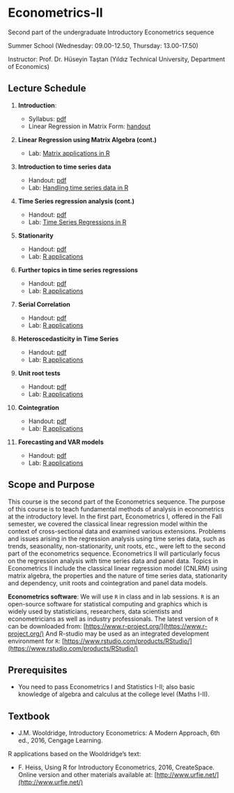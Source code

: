 # Econometrics-II
Second part of the undergraduate Introductory Econometrics sequence 

Summer School (Wednesday: 09.00-12.50, Thursday: 13.00-17.50)

Instructor: Prof. Dr. Hüseyin Taştan 
(Yıldız Technical University, Department of Economics)

## Lecture Schedule 

1. **Introduction**: 
    * Syllabus: [pdf](https://raw.githack.com/htastan/Econometrics-II/main/Syllabus.pdf) 
    * Linear Regression in Matrix Form: [handout](https://raw.githack.com/htastan/Econometrics-II/main/Slide-Handouts/Handout-01-Matrix-Algebra.pdf)

2. **Linear Regression using Matrix Algebra (cont.)** 
    * Lab: [Matrix applications in R](https://raw.githack.com/htastan/Econometrics-II/main/Labs/Lab-01-MLR-in-matrix-form.html) 
3. **Introduction to time series data**
    * Handout: [pdf](https://raw.githack.com/htastan/Econometrics-II/main/Slide-Handouts/Handout-02-TS-regression-I.pdf)
    * Lab: [Handling time series data in R](https://raw.githack.com/htastan/Econometrics-II/main/Labs/Lab-02-Handling-TS-in-R.html)  

4. **Time Series regression analysis (cont.)**
    * Handout: [pdf](https://raw.githack.com/htastan/Econometrics-II/main/Slide-Handouts/Handout-03-TS-regression-II.pdf)
    * Lab: [Time Series Regressions in R](https://raw.githack.com/htastan/Econometrics-II/main/Labs/Lab-03-TS-regressions-part-1.html)

5. **Stationarity**
    * Handout: [pdf](https://raw.githack.com/htastan/Econometrics-II/main/Slide-Handouts/Handout-04-Stationarity-ch-11.pdf)
    * Lab: [R applications](https://raw.githack.com/htastan/Econometrics-II/main/Labs/Lab-04-Stationarity.html)

6. **Further topics in time series regressions**
    * Handout: [pdf](https://raw.githack.com/htastan/Econometrics-II/main/Slide-Handouts/Handout-05-Further-TS-reg-ch-11.pdf)
    * Lab: [R applications](https://raw.githack.com/htastan/Econometrics-II/main/Labs/Lab-05-TS-Regressions-part-2.html)

7. **Serial Correlation**
    * Handout: [pdf](https://raw.githack.com/htastan/Econometrics-II/main/Slide-Handouts/Handout-06-Serial-Correlation-ch-12.pdf)
    * Lab: [R applications](https://raw.githack.com/htastan/Econometrics-II/main/Labs/Lab-06-Serial-Correlation-and-Heteroskedasticity.html)
    
8. **Heteroscedasticity in Time Series**
    * Handout: [pdf](https://raw.githack.com/htastan/Econometrics-II/main/Slide-Handouts/Handout-07-Heteroskedasticity-TS.pdf)
    * Lab: [R applications](https://raw.githack.com/htastan/Econometrics-II/main/Labs/Lab-06-Serial-Correlation-and-Heteroskedasticity.html)
    
9. **Unit root tests**
    * Handout: [pdf](https://raw.githack.com/htastan/Econometrics-II/main/Slide-Handouts/Handout-08-Unit-roots-ch-18.pdf)
    * Lab: [R applications](https://raw.githack.com/htastan/Econometrics-II/main/Labs/Lab-07-Unit-Root-Tests.html)

10. **Cointegration**
    * Handout: [pdf](https://raw.githack.com/htastan/Econometrics-II/main/Slide-Handouts/Handout-09-Cointegration-ch-18.pdf)
    * Lab: [R applications](https://raw.githack.com/htastan/Econometrics-II/main/Labs/Lab-08-Cointegration.html)

11. **Forecasting and VAR models**
    * Handout: [pdf](https://raw.githack.com/htastan/Econometrics-II/main/Slide-Handouts/Handout-10-Forecasting-ch-18.pdf)
    * Lab: [R applications](https://raw.githack.com/htastan/Econometrics-II/main/Labs/Lab-09-Forecasting.html)
    
    
    
## Scope and Purpose 

This course is the second part of the Econometrics sequence. The purpose of this course is to teach fundamental methods of analysis in econometrics at the introductory level. In the first part, Econometrics I, offered in the Fall semester, we covered the classical linear regression model within the context of cross-sectional data and examined various extensions. Problems and issues arising in the regression analysis using time series data, such as trends, seasonality, non-stationarity, unit roots, etc., were left to the second part of the econometrics sequence. Econometrics II will particularly focus on the regression analysis with time series data and panel data. Topics in Econometrics II include the classical linear regression model (CNLRM) using matrix algebra, the properties and the nature of time series data, stationarity and dependency, unit roots and cointegration and panel data models.  

**Econometrics software**: We will use `R` in class and in lab sessions. `R` is an open-source software for statistical computing and graphics which is widely used by statisticians, researchers, data scientists and econometricians as well as industry professionals. The latest version of `R` can be downloaded from: 
[https://www.r-project.org/](https://www.r-project.org/) 
And R-studio may be used as an integrated development environment for `R`: 
[https://www.rstudio.com/products/RStudio/](https://www.rstudio.com/products/RStudio/)

## Prerequisites

  * You need to pass Econometrics I and Statistics I-II; also basic knowledge of algebra and calculus at the college level (Maths I-II). 

## Textbook

  * J.M. Wooldridge, Introductory Econometrics: A Modern Approach, 6th ed., 2016, Cengage Learning.
  
R applications based on the Wooldridge’s text:

  * F. Heiss, Using R for Introductory Econometrics, 2016, CreateSpace. 
Online version and other materials available at: [http://www.urfie.net/](http://www.urfie.net/)


    

    


    

    
    

    
    


